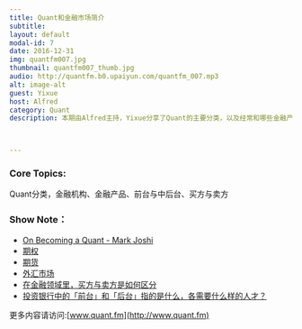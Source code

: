 ```yaml
---
title: Quant和金融市场简介
subtitle: 
layout: default
modal-id: 7
date: 2016-12-31
img: quantfm007.jpg
thumbnail: quantfm007_thumb.jpg
audio: http://quantfm.b0.upaiyun.com/quantfm_007.mp3
alt: image-alt
guest: Yixue
host: Alfred
category: Quant
description: 本期由Alfred主持，Yixue分享了Quant的主要分类，以及经常和哪些金融产品打交道，又有哪些金融机构需要Quant相关的职位。



---
```


### Core Topics:
Quant分类，金融机构、金融产品、前台与中后台、买方与卖方

### Show Note：

* [On Becoming a Quant - Mark Joshi](http://www.markjoshi.com/downloads/advice.pdf)
* [期权](http://wiki.mbalib.com/wiki/%E6%9C%9F%E6%9D%83)
* [期货](http://wiki.mbalib.com/wiki/%E6%9C%9F%E8%B4%A7)
* [外汇市场](http://wiki.mbalib.com/wiki/%E5%A4%96%E6%B1%87%E5%B8%82%E5%9C%BA)
* [在金融领域里，买方与卖方是如何区分](https://www.zhihu.com/question/21328017)
* [投资银行中的「前台」和「后台」指的是什么，各需要什么样的人才？](https://www.zhihu.com/question/34155243)



更多内容请访问:[www.quant.fm](http://www.quant.fm)



